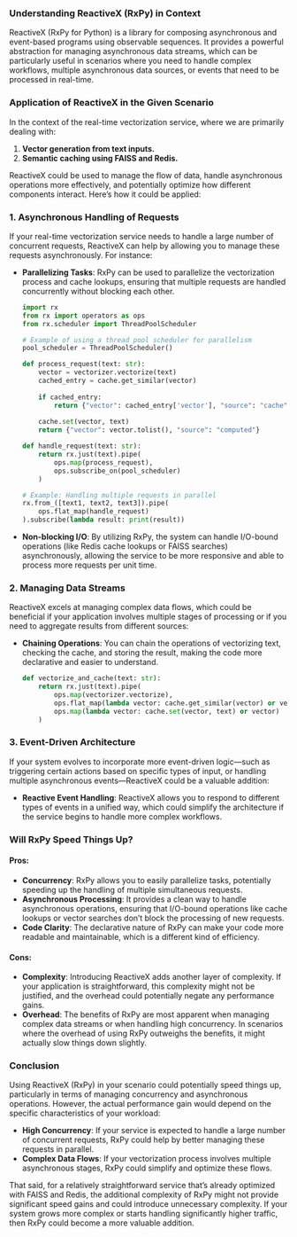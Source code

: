 ### **Understanding ReactiveX (RxPy) in Context**

ReactiveX (RxPy for Python) is a library for composing asynchronous and event-based programs using observable sequences. It provides a powerful abstraction for managing asynchronous data streams, which can be particularly useful in scenarios where you need to handle complex workflows, multiple asynchronous data sources, or events that need to be processed in real-time.

### **Application of ReactiveX in the Given Scenario**

In the context of the real-time vectorization service, where we are primarily dealing with:
1. **Vector generation from text inputs.**
2. **Semantic caching using FAISS and Redis.**

ReactiveX could be used to manage the flow of data, handle asynchronous operations more effectively, and potentially optimize how different components interact. Here’s how it could be applied:

### **1. Asynchronous Handling of Requests**

If your real-time vectorization service needs to handle a large number of concurrent requests, ReactiveX can help by allowing you to manage these requests asynchronously. For instance:

- **Parallelizing Tasks**: RxPy can be used to parallelize the vectorization process and cache lookups, ensuring that multiple requests are handled concurrently without blocking each other.
  
  ```python
  import rx
  from rx import operators as ops
  from rx.scheduler import ThreadPoolScheduler

  # Example of using a thread pool scheduler for parallelism
  pool_scheduler = ThreadPoolScheduler()

  def process_request(text: str):
      vector = vectorizer.vectorize(text)
      cached_entry = cache.get_similar(vector)
      
      if cached_entry:
          return {"vector": cached_entry['vector'], "source": "cache"}
      
      cache.set(vector, text)
      return {"vector": vector.tolist(), "source": "computed"}

  def handle_request(text: str):
      return rx.just(text).pipe(
          ops.map(process_request),
          ops.subscribe_on(pool_scheduler)
      )

  # Example: Handling multiple requests in parallel
  rx.from_([text1, text2, text3]).pipe(
      ops.flat_map(handle_request)
  ).subscribe(lambda result: print(result))
  ```

- **Non-blocking I/O**: By utilizing RxPy, the system can handle I/O-bound operations (like Redis cache lookups or FAISS searches) asynchronously, allowing the service to be more responsive and able to process more requests per unit time.

### **2. Managing Data Streams**

ReactiveX excels at managing complex data flows, which could be beneficial if your application involves multiple stages of processing or if you need to aggregate results from different sources:

- **Chaining Operations**: You can chain the operations of vectorizing text, checking the cache, and storing the result, making the code more declarative and easier to understand.
  
  ```python
  def vectorize_and_cache(text: str):
      return rx.just(text).pipe(
          ops.map(vectorizer.vectorize),
          ops.flat_map(lambda vector: cache.get_similar(vector) or vector),
          ops.map(lambda vector: cache.set(vector, text) or vector)
      )
  ```

### **3. Event-Driven Architecture**

If your system evolves to incorporate more event-driven logic—such as triggering certain actions based on specific types of input, or handling multiple asynchronous events—ReactiveX could be a valuable addition:

- **Reactive Event Handling**: ReactiveX allows you to respond to different types of events in a unified way, which could simplify the architecture if the service begins to handle more complex workflows.

### **Will RxPy Speed Things Up?**

#### **Pros**:
- **Concurrency**: RxPy allows you to easily parallelize tasks, potentially speeding up the handling of multiple simultaneous requests.
- **Asynchronous Processing**: It provides a clean way to handle asynchronous operations, ensuring that I/O-bound operations like cache lookups or vector searches don’t block the processing of new requests.
- **Code Clarity**: The declarative nature of RxPy can make your code more readable and maintainable, which is a different kind of efficiency.

#### **Cons**:
- **Complexity**: Introducing ReactiveX adds another layer of complexity. If your application is straightforward, this complexity might not be justified, and the overhead could potentially negate any performance gains.
- **Overhead**: The benefits of RxPy are most apparent when managing complex data streams or when handling high concurrency. In scenarios where the overhead of using RxPy outweighs the benefits, it might actually slow things down slightly.

### **Conclusion**

Using ReactiveX (RxPy) in your scenario could potentially speed things up, particularly in terms of managing concurrency and asynchronous operations. However, the actual performance gain would depend on the specific characteristics of your workload:

- **High Concurrency**: If your service is expected to handle a large number of concurrent requests, RxPy could help by better managing these requests in parallel.
- **Complex Data Flows**: If your vectorization process involves multiple asynchronous stages, RxPy could simplify and optimize these flows.

That said, for a relatively straightforward service that’s already optimized with FAISS and Redis, the additional complexity of RxPy might not provide significant speed gains and could introduce unnecessary complexity. If your system grows more complex or starts handling significantly higher traffic, then RxPy could become a more valuable addition.